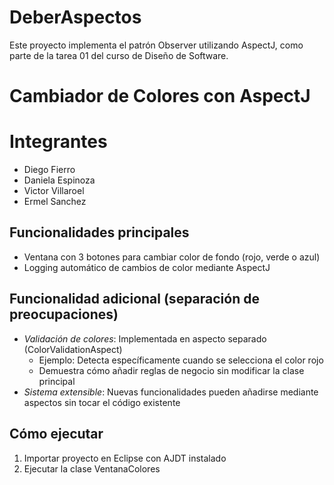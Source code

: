 # DeberAspectos

Este proyecto implementa el patrón Observer utilizando AspectJ, como parte de la tarea 01 del curso de Diseño de Software.

# Cambiador de Colores con AspectJ

# Integrantes
- Diego Fierro
- Daniela Espinoza
- Victor Villaroel
- Ermel Sanchez

## Funcionalidades principales
- Ventana con 3 botones para cambiar color de fondo (rojo, verde o azul)
- Logging automático de cambios de color mediante AspectJ

## Funcionalidad adicional (separación de preocupaciones)
- *Validación de colores*: Implementada en aspecto separado (ColorValidationAspect)
  - Ejemplo: Detecta específicamente cuando se selecciona el color rojo
  - Demuestra cómo añadir reglas de negocio sin modificar la clase principal
- *Sistema extensible*: Nuevas funcionalidades pueden añadirse mediante aspectos sin tocar el código existente

## Cómo ejecutar
1. Importar proyecto en Eclipse con AJDT instalado
2. Ejecutar la clase VentanaColores
